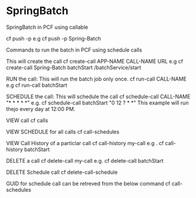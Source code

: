 # SpringBatch
SpringBatch in PCF using callable

cf push -p <path of jar> <APPNAME>
e.g cf push -p <path of jar> Spring-Batch
  
Commands to run the batch in PCF using schedule calls

This will create the call 
cf create-call APP-NAME CALL-NAME URL
e.g cf create-call Spring-Batch batchStart <routename>/batchService/start
  
RUN the call: This will run the batch job only once.
cf run-call CALL-NAME
e.g cf run-call batchStart

SCHEDULE the call: This will schedule the call
cf schedule-call CALL-NAME "* * * * *"
e.g. cf schedule-call batchStart "0 12 ? * *"
This example will run thejo every day at 12:00 PM.

VIEW call
cf calls

VIEW SCHEDULE for all calls
cf call-schedules

VIEW Call History of a particlar call
cf call-history my-call
e.g . cf call-history batchStart

DELETE a call
cf delete-call my-call
e.g. cf delete-call batchStart

DELETE Schedule call
cf delete-call-schedule <GUID>
  
GUID for schedule call can be retreved from the below command
cf call-schedules
